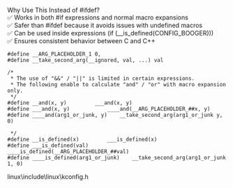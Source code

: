
Why Use This Instead of #ifdef?  
✅ Works in both #if expressions and normal macro expansions  
✅ Safer than #ifdef because it avoids issues with undefined macros  
✅ Can be used inside expressions (if (__is_defined(CONFIG_BOOGER)))  
✅ Ensures consistent behavior between C and C++  


```
#define __ARG_PLACEHOLDER_1 0,
#define __take_second_arg(__ignored, val, ...) val

/*
 * The use of "&&" / "||" is limited in certain expressions.
 * The following enable to calculate "and" / "or" with macro expansion only.
 */
#define __and(x, y)			___and(x, y)
#define ___and(x, y)			____and(__ARG_PLACEHOLDER_##x, y)
#define ____and(arg1_or_junk, y)	__take_second_arg(arg1_or_junk y, 0)

 */
#define __is_defined(x)			___is_defined(x)
#define ___is_defined(val)		____is_defined(__ARG_PLACEHOLDER_##val)
#define ____is_defined(arg1_or_junk)	__take_second_arg(arg1_or_junk 1, 0)
```
linux\include\linux\kconfig.h
